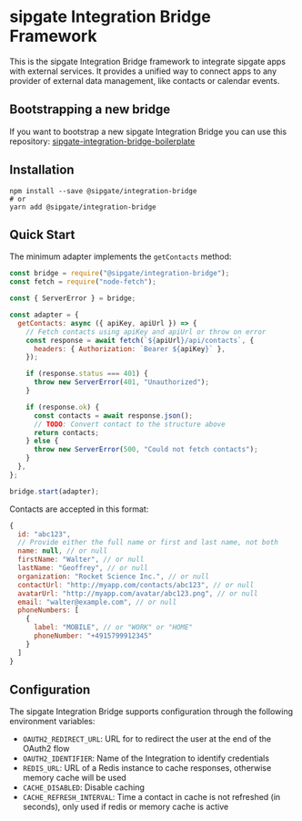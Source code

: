 # sipgate Integration Bridge Framework

This is the sipgate Integration Bridge framework to integrate sipgate apps with external services.
It provides a unified way to connect apps to any provider of external data management, like contacts or calendar events.

## Bootstrapping a new bridge

If you want to bootstrap a new sipgate Integration Bridge you can use this repository: [sipgate-integration-bridge-boilerplate](https://github.com/sipgate/integration-bridge-boilerplate)

## Installation

```shell
npm install --save @sipgate/integration-bridge
# or
yarn add @sipgate/integration-bridge
```

## Quick Start

The minimum adapter implements the `getContacts` method:

```js
const bridge = require("@sipgate/integration-bridge");
const fetch = require("node-fetch");

const { ServerError } = bridge;

const adapter = {
  getContacts: async ({ apiKey, apiUrl }) => {
    // Fetch contacts using apiKey and apiUrl or throw on error
    const response = await fetch(`${apiUrl}/api/contacts`, {
      headers: { Authorization: `Bearer ${apiKey}` },
    });

    if (response.status === 401) {
      throw new ServerError(401, "Unauthorized");
    }

    if (response.ok) {
      const contacts = await response.json();
      // TODO: Convert contact to the structure above
      return contacts;
    } else {
      throw new ServerError(500, "Could not fetch contacts");
    }
  },
};

bridge.start(adapter);
```

Contacts are accepted in this format:

```js
{
  id: "abc123",
  // Provide either the full name or first and last name, not both
  name: null, // or null
  firstName: "Walter", // or null
  lastName: "Geoffrey", // or null
  organization: "Rocket Science Inc.", // or null
  contactUrl: "http://myapp.com/contacts/abc123", // or null
  avatarUrl: "http://myapp.com/avatar/abc123.png", // or null
  email: "walter@example.com", // or null
  phoneNumbers: [
    {
      label: "MOBILE", // or "WORK" or "HOME"
      phoneNumber: "+4915799912345"
    }
  ]
}
```

## Configuration

The sipgate Integration Bridge supports configuration through the following environment variables:

- `OAUTH2_REDIRECT_URL`: URL for to redirect the user at the end of the OAuth2 flow
- `OAUTH2_IDENTIFIER`: Name of the Integration to identify credentials
- `REDIS_URL`: URL of a Redis instance to cache responses, otherwise memory cache will be used
- `CACHE_DISABLED`: Disable caching
- `CACHE_REFRESH_INTERVAL`: Time a contact in cache is not refreshed (in seconds), only used if redis or memory cache is active
